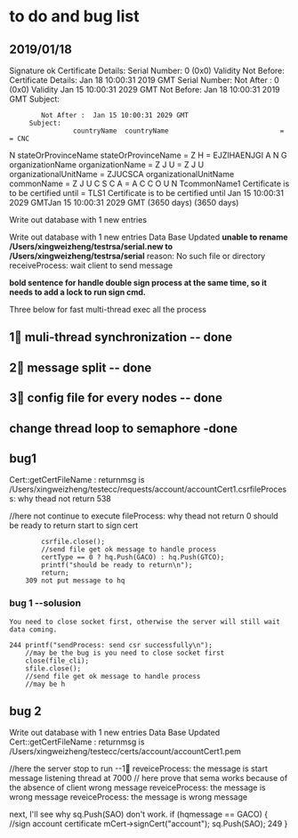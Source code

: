 # to do and bug list


## 2019/01/18

Signature ok
Certificate Details:
        Serial Number: 0 (0x0)
        Validity
            Not Before: Certificate Details:
Jan 18 10:00:31 2019 GMT        Serial Number:
            Not After :  0 (0x0)
        Validity
Jan 15 10:00:31 2029 GMT            Not Before:
Jan 18 10:00:31 2019 GMT        Subject:

            Not After :  Jan 15 10:00:31 2029 GMT
         Subject:
                    countryName  countryName                            =  = CNC
N
                      stateOrProvinceName   stateOrProvinceName         =  Z H = EJZIHAENJGI
 A N  G
             organizationName              organizationName   =  Z J U
          =   Z J U
    organizationalUnitName    = ZJUCSCA
                      organizationalUnitName commonName     =  Z J U C S C A
           =  A C C O U N TcommonName1
          Certificate is to be certified until      = TLS1
Certificate is to be certified until Jan 15 10:00:31 2029 GMTJan 15 10:00:31 2029 GMT (3650 days) (3650 days)


Write out database with 1 new entries

Write out database with 1 new entries
Data Base Updated
**unable to rename /Users/xingweizheng/testrsa/serial.new to /Users/xingweizheng/testrsa/serial**
reason: No such file or directory
receiveProcess: wait client to send message

**bold sentence for handle double sign process at the same time, so it needs to add a lock to run sign cmd.**

Three below for fast multi-thread exec all the process

## 1⃣️ muli-thread synchronization -- done

## 2⃣️ message split -- done

## 3⃣️ config file for every nodes -- done

## change thread loop to semaphore -done

## bug1

Cert::getCertFileName : returnmsg is /Users/xingweizheng/testecc/requests/account/accountCert1.csrfileProcess: why thead not return 538

//here not continue to execute
fileProcess: why thead not return 0
should be ready to return
start to sign cert

            csrfile.close();
            //send file get ok message to handle process
            certType == 0 ? hq.Push(GACO) : hq.Push(GTCO);
            printf("should be ready to return\n");
            return;
        309 not put message to hq

### bug 1 --solusion

    You need to close socket first, otherwise the server will still wait data coming.

    244 printf("sendProcess: send csr successfully\n");
        //may be the bug is you need to close socket first
        close(file_cli);
        sfile.close();
        //send file get ok message to handle process
        //may be h

## bug 2

Write out database with 1 new entries
Data Base Updated
Cert::getCertFileName : returnmsg is /Users/xingweizheng/testecc/certs/account/accountCert1.pem

//here the server stop to run  --1⃣️
reveiceProcess: the message is
start message listening thread at 7000 // here prove that sema works because of the absence of client
wrong message
reveiceProcess: the message is
wrong message
reveiceProcess: the message is
wrong message

next, I'll see why sq.Push(SAO) don't work.
            if (hqmessage == GACO)
            {
                //sign account certificate
                mCert->signCert("account");
                sq.Push(SAO);
        249 }
